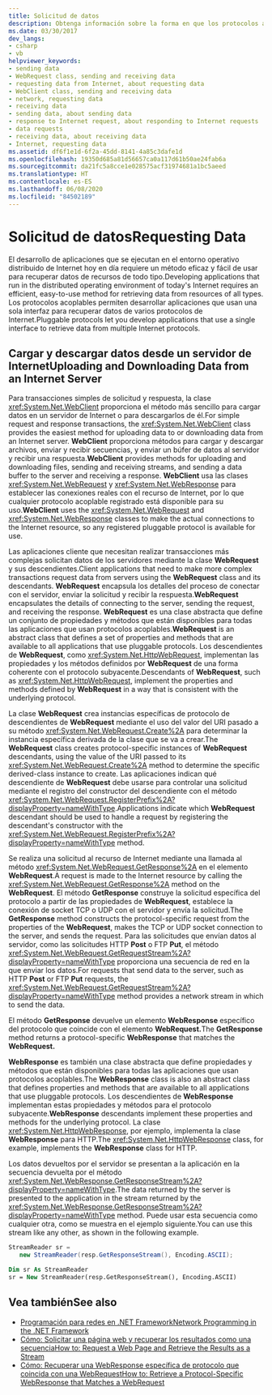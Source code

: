 ```yaml
---
title: Solicitud de datos
description: Obtenga información sobre la forma en que los protocolos acoplables permiten desarrollar aplicaciones que usan una sola interfaz para recuperar datos de varios protocolos.
ms.date: 03/30/2017
dev_langs:
- csharp
- vb
helpviewer_keywords:
- sending data
- WebRequest class, sending and receiving data
- requesting data from Internet, about requesting data
- WebClient class, sending and receiving data
- network, requesting data
- receiving data
- sending data, about sending data
- response to Internet request, about responding to Internet requests
- data requests
- receiving data, about receiving data
- Internet, requesting data
ms.assetid: df6f1e1d-6f2a-45dd-8141-4a85c3dafe1d
ms.openlocfilehash: 19350d685a81d56657ca0a117d61b50ae24fab6a
ms.sourcegitcommit: da21fc5a8cce1e028575acf31974681a1bc5aeed
ms.translationtype: HT
ms.contentlocale: es-ES
ms.lasthandoff: 06/08/2020
ms.locfileid: "84502189"
---
```

# <a name="requesting-data"></a><span data-ttu-id="98656-103">Solicitud de datos</span><span class="sxs-lookup"><span data-stu-id="98656-103">Requesting Data</span></span>
<span data-ttu-id="98656-104">El desarrollo de aplicaciones que se ejecutan en el entorno operativo distribuido de Internet hoy en día requiere un método eficaz y fácil de usar para recuperar datos de recursos de todo tipo.</span><span class="sxs-lookup"><span data-stu-id="98656-104">Developing applications that run in the distributed operating environment of today's Internet requires an efficient, easy-to-use method for retrieving data from resources of all types.</span></span> <span data-ttu-id="98656-105">Los protocolos acoplables permiten desarrollar aplicaciones que usan una sola interfaz para recuperar datos de varios protocolos de Internet.</span><span class="sxs-lookup"><span data-stu-id="98656-105">Pluggable protocols let you develop applications that use a single interface to retrieve data from multiple Internet protocols.</span></span>  
  
## <a name="uploading-and-downloading-data-from-an-internet-server"></a><span data-ttu-id="98656-106">Cargar y descargar datos desde un servidor de Internet</span><span class="sxs-lookup"><span data-stu-id="98656-106">Uploading and Downloading Data from an Internet Server</span></span>  
 <span data-ttu-id="98656-107">Para transacciones simples de solicitud y respuesta, la clase <xref:System.Net.WebClient> proporciona el método más sencillo para cargar datos en un servidor de Internet o para descargarlos de él.</span><span class="sxs-lookup"><span data-stu-id="98656-107">For simple request and response transactions, the <xref:System.Net.WebClient> class provides the easiest method for uploading data to or downloading data from an Internet server.</span></span> <span data-ttu-id="98656-108">**WebClient** proporciona métodos para cargar y descargar archivos, enviar y recibir secuencias, y enviar un búfer de datos al servidor y recibir una respuesta.</span><span class="sxs-lookup"><span data-stu-id="98656-108">**WebClient** provides methods for uploading and downloading files, sending and receiving streams, and sending a data buffer to the server and receiving a response.</span></span> <span data-ttu-id="98656-109">**WebClient** usa las clases <xref:System.Net.WebRequest> y <xref:System.Net.WebResponse> para establecer las conexiones reales con el recurso de Internet, por lo que cualquier protocolo acoplable registrado está disponible para su uso.</span><span class="sxs-lookup"><span data-stu-id="98656-109">**WebClient** uses the <xref:System.Net.WebRequest> and <xref:System.Net.WebResponse> classes to make the actual connections to the Internet resource, so any registered pluggable protocol is available for use.</span></span>  
  
 <span data-ttu-id="98656-110">Las aplicaciones cliente que necesitan realizar transacciones más complejas solicitan datos de los servidores mediante la clase **WebRequest** y sus descendientes.</span><span class="sxs-lookup"><span data-stu-id="98656-110">Client applications that need to make more complex transactions request data from servers using the **WebRequest** class and its descendants.</span></span> <span data-ttu-id="98656-111">**WebRequest** encapsula los detalles del proceso de conectar con el servidor, enviar la solicitud y recibir la respuesta.</span><span class="sxs-lookup"><span data-stu-id="98656-111">**WebRequest** encapsulates the details of connecting to the server, sending the request, and receiving the response.</span></span> <span data-ttu-id="98656-112">**WebRequest** es una clase abstracta que define un conjunto de propiedades y métodos que están disponibles para todas las aplicaciones que usan protocolos acoplables.</span><span class="sxs-lookup"><span data-stu-id="98656-112">**WebRequest** is an abstract class that defines a set of properties and methods that are available to all applications that use pluggable protocols.</span></span> <span data-ttu-id="98656-113">Los descendientes de **WebRequest**, como <xref:System.Net.HttpWebRequest>, implementan las propiedades y los métodos definidos por **WebRequest** de una forma coherente con el protocolo subyacente.</span><span class="sxs-lookup"><span data-stu-id="98656-113">Descendants of **WebRequest**, such as <xref:System.Net.HttpWebRequest>, implement the properties and methods defined by **WebRequest** in a way that is consistent with the underlying protocol.</span></span>  
  
 <span data-ttu-id="98656-114">La clase **WebRequest** crea instancias específicas de protocolo de descendientes de **WebRequest** mediante el uso del valor del URI pasado a su método <xref:System.Net.WebRequest.Create%2A> para determinar la instancia específica derivada de la clase que se va a crear.</span><span class="sxs-lookup"><span data-stu-id="98656-114">The **WebRequest** class creates protocol-specific instances of **WebRequest** descendants, using the value of the URI passed to its <xref:System.Net.WebRequest.Create%2A> method to determine the specific derived-class instance to create.</span></span> <span data-ttu-id="98656-115">Las aplicaciones indican qué descendiente de **WebRequest** debe usarse para controlar una solicitud mediante el registro del constructor del descendiente con el método <xref:System.Net.WebRequest.RegisterPrefix%2A?displayProperty=nameWithType>.</span><span class="sxs-lookup"><span data-stu-id="98656-115">Applications indicate which **WebRequest** descendant should be used to handle a request by registering the descendant's constructor with the <xref:System.Net.WebRequest.RegisterPrefix%2A?displayProperty=nameWithType> method.</span></span>  
  
 <span data-ttu-id="98656-116">Se realiza una solicitud al recurso de Internet mediante una llamada al método <xref:System.Net.WebRequest.GetResponse%2A> en el elemento **WebRequest**.</span><span class="sxs-lookup"><span data-stu-id="98656-116">A request is made to the Internet resource by calling the <xref:System.Net.WebRequest.GetResponse%2A> method on the **WebRequest**.</span></span> <span data-ttu-id="98656-117">El método **GetResponse** construye la solicitud específica del protocolo a partir de las propiedades de **WebRequest**, establece la conexión de socket TCP o UDP con el servidor y envía la solicitud.</span><span class="sxs-lookup"><span data-stu-id="98656-117">The **GetResponse** method constructs the protocol-specific request from the properties of the **WebRequest**, makes the TCP or UDP socket connection to the server, and sends the request.</span></span> <span data-ttu-id="98656-118">Para las solicitudes que envían datos al servidor, como las solicitudes HTTP **Post** o FTP **Put**, el método <xref:System.Net.WebRequest.GetRequestStream%2A?displayProperty=nameWithType> proporciona una secuencia de red en la que enviar los datos.</span><span class="sxs-lookup"><span data-stu-id="98656-118">For requests that send data to the server, such as HTTP **Post** or FTP **Put** requests, the <xref:System.Net.WebRequest.GetRequestStream%2A?displayProperty=nameWithType> method provides a network stream in which to send the data.</span></span>  
  
 <span data-ttu-id="98656-119">El método **GetResponse** devuelve un elemento **WebResponse** específico del protocolo que coincide con el elemento **WebRequest.**</span><span class="sxs-lookup"><span data-stu-id="98656-119">The **GetResponse** method returns a protocol-specific **WebResponse** that matches the **WebRequest.**</span></span>  
  
 <span data-ttu-id="98656-120">**WebResponse** es también una clase abstracta que define propiedades y métodos que están disponibles para todas las aplicaciones que usan protocolos acoplables.</span><span class="sxs-lookup"><span data-stu-id="98656-120">The **WebResponse** class is also an abstract class that defines properties and methods that are available to all applications that use pluggable protocols.</span></span> <span data-ttu-id="98656-121">Los descendientes de **WebResponse** implementan estas propiedades y métodos para el protocolo subyacente.</span><span class="sxs-lookup"><span data-stu-id="98656-121">**WebResponse** descendants implement these properties and methods for the underlying protocol.</span></span> <span data-ttu-id="98656-122">La clase <xref:System.Net.HttpWebResponse>, por ejemplo, implementa la clase **WebResponse** para HTTP.</span><span class="sxs-lookup"><span data-stu-id="98656-122">The <xref:System.Net.HttpWebResponse> class, for example, implements the **WebResponse** class for HTTP.</span></span>  
  
 <span data-ttu-id="98656-123">Los datos devueltos por el servidor se presentan a la aplicación en la secuencia devuelta por el método <xref:System.Net.WebResponse.GetResponseStream%2A?displayProperty=nameWithType>.</span><span class="sxs-lookup"><span data-stu-id="98656-123">The data returned by the server is presented to the application in the stream returned by the <xref:System.Net.WebResponse.GetResponseStream%2A?displayProperty=nameWithType> method.</span></span> <span data-ttu-id="98656-124">Puede usar esta secuencia como cualquier otra, como se muestra en el ejemplo siguiente.</span><span class="sxs-lookup"><span data-stu-id="98656-124">You can use this stream like any other, as shown in the following example.</span></span>  
  
```csharp  
StreamReader sr =  
   new StreamReader(resp.GetResponseStream(), Encoding.ASCII);  
```  
  
```vb  
Dim sr As StreamReader  
sr = New StreamReader(resp.GetResponseStream(), Encoding.ASCII)  
```  
  
## <a name="see-also"></a><span data-ttu-id="98656-125">Vea también</span><span class="sxs-lookup"><span data-stu-id="98656-125">See also</span></span>

- [<span data-ttu-id="98656-126">Programación para redes en .NET Framework</span><span class="sxs-lookup"><span data-stu-id="98656-126">Network Programming in the .NET Framework</span></span>](index.md)
- [<span data-ttu-id="98656-127">Cómo: Solicitar una página web y recuperar los resultados como una secuencia</span><span class="sxs-lookup"><span data-stu-id="98656-127">How to: Request a Web Page and Retrieve the Results as a Stream</span></span>](how-to-request-a-web-page-and-retrieve-the-results-as-a-stream.md)
- [<span data-ttu-id="98656-128">Cómo: Recuperar una WebResponse específica de protocolo que coincida con una WebRequest</span><span class="sxs-lookup"><span data-stu-id="98656-128">How to: Retrieve a Protocol-Specific WebResponse that Matches a WebRequest</span></span>](how-to-retrieve-a-protocol-specific-webresponse-that-matches-a-webrequest.md)
